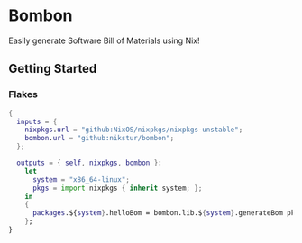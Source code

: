 # Bombon

Easily generate Software Bill of Materials using Nix!

## Getting Started

### Flakes

```nix
{
  inputs = {
    nixpkgs.url = "github:NixOS/nixpkgs/nixpkgs-unstable";
    bombon.url = "github:nikstur/bombon";
  };

  outputs = { self, nixpkgs, bombon }:
    let
      system = "x86_64-linux";
      pkgs = import nixpkgs { inherit system; };
    in
    {
      packages.${system}.helloBom = bombon.lib.${system}.generateBom pkgs.hello; 
    };
}
```
